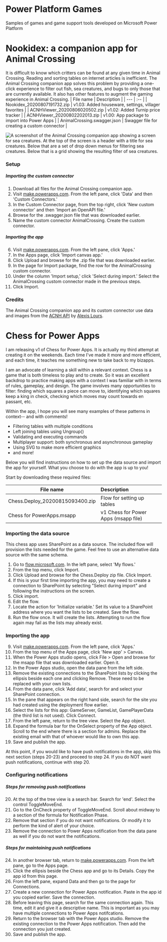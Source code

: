 # Power Platform Games
Samples of games and game support tools developed on Microsoft Power Platform

# Nookidex: a companion app for Animal Crossing
It is difficult to know which critters can be found at any given time in Animal Crossing. Reading and sorting tables on internet articles is inefficient. The Animal Crossing companion app solves this problem by providing a one-click experience to filter out fish, sea creatures, and bugs to only those that are currently available. It also has other features to augment the gaming experience in Animal Crossing.
| File name | Description | 
| --- | :-- | 
| Nookidex_20200807191732.zip | v1.03: Added houseware, settings, villager favorites |
| ACNHViewer_20200806020502.zip | v1.02: Added Turnip price tracker |
| ACNHViewer_20200802202013.zip | v1.00: App package to import into Power Apps |
| AnimalCrossing.swagger.json | Swagger file for creating a custom connector |

![A screenshot of the Animal Crossing companion app showing a screen for sea creatures. At the top of the screen is a header with a title for sea creatures. Below that are a set of drop down menus for filtering sea creatures. Below that is a grid showing the resulting filter of sea creatures.](https://powerblob.blob.core.windows.net/powerapps/acnhapp_sea.png "Sea Creatures screen")

### Setup
##### Importing the custom connector
1. Download all files for the Animal Crossing companion app.
2. Visit [make.powerapps.com](https://make.powerapps.com/home). From the left pane, click 'Data' and then 'Custom Connectors.'
3. In the Custom Connector page, from the top right, click 'New custom connector' and then 'Import an OpenAPI file.'
4. Browse for the .swagger.json file that was downloaded earlier.
5. Name the custom connector AnimalCrossing. Create the custom connector.

##### Importing the app
6. Visit [make.powerapps.com](https://make.powerapps.com/home). From the left pane, click 'Apps.'
7. In the Apps page, click 'Import canvas app.'
8. Click Upload and browse for the .zip file that was downloaded earlier.
9. In the page for Import package, find the row for the AnimalCrossing custom connector.
10. Under the column 'Import setup,' click 'Select during import.' Select the AnimalCrossing custom connector made in the previous steps.
11. Click Import.

### Credits
The Animal Crossing companion app and its custom connector use data and images from the [ACNH API](http://acnhapi.com/) by [Alexis Lours](mailto:admin@acnhapi.com). 

# Chess for Power Apps
I am releasing v1 of Chess for Power Apps. It is actually my third attempt at creating it on the weekends. Each time I've made it more and more efficient, and each time, it teaches me something new to take back to my bizapps. 

I am an advocate of learning a skill within a relevant context. Chess is a game that is both timeless to play and to create. So it was an excellent backdrop to practice making apps with a context I was familiar with in terms of rules, gameplay, and design. The game involves many opportunities to filter: finding which squares a piece can move to, identifying which squares keep a king in check, checking which moves may count towards en passant, etc.

Within the app, I hope you will see many examples of these patterns in context-- and with comments!
* Filtering tables with multiple conditions
* Left joining tables using Ungroup()
* Validating and executing commands
* Multiplayer support: both synchronous and asynchronous gameplay
* Using SVG to make more efficient graphics
* and more!

Below you will find instructions on how to set up the data source and import the app for yourself. What you choose to do with the app is up to you!

Start by downloading these required files:

| File name | Description | 
| --- | :-- | 
| Chess.Deploy_20200815093400.zip | Flow for setting up tables |
| Chess for PowerApps.msapp | v1 Chess for Power Apps (msapp file) |

### Importing the data source
This chess app uses SharePoint as a data source. The included flow will provision the lists needed for the game. Feel free to use an alternative data source with the same schema.
1. Go to [flow.microsoft.com](https://flow.microsoft.com). In the left pane, select 'My flows.'
2. From the top menu, click Import.
3. Click Upload and browse for the Chess.Deploy zip file. Click Import.
4. If this is your first time importing the app, you may need to create a connection to SharePoint by selecting "Select during import" and following the instructions on the screen.
5. Click import.
6. Edit the flow.
7. Locate the action for 'Initialize variable.' Set its value to a SharePoint address where you want the lists to be created. Save the flow.
8. Run the flow once. It will create the lists. Attempting to run the flow again may fail as the lists may already exist.

### Importing the app
9. Visit [make.powerapps.com](https://make.powerapps.com/home). From the left pane, click 'Apps.'
10. From the top menu of the Apps page, click 'New app' > Canvas.
11. When the Power Apps studio opens, click File > Open and browse for the msapp file that was downloaded earlier. Open it.
12. In the Power Apps studio, open the data pane from the left side.
13. Remove the existing connections to the SharePoint lists by clicking the ellipsis beside each one and clicking Remove. These need to be replaced with your own lists.
14. From the data pane, click 'Add data', search for and select your SharePoint connection.
15. In the pane that appears on the right hand side, search for the site you had created using the deployment flow earlier.
16. Select the lists for this app: GameServer, GameList, GamePlayerData (the third list is not used). Click Connect.
17. From the left pane, return to the tree view. Select the App object.
18. Expand the formula bar for the OnSelect property of the App object. Scroll to the end where there is a section for admins. Replace the existing email with that of whoever would like to own this app.
19. Save and publish the app.

At this point, if you would like to have push notifications in the app, skip this next section (steps 20-23) and proceed to step 24. If you do NOT want push notifications, continue with step 20.

### Configuring notifications
##### Steps for removing push notifications
20. At the top of the tree view is a search bar. Search for 'end'. Select the control ToggleMoveEnd.
21. Go to the OnCheck property of ToggleMoveEnd. Scroll about midway to a section of the formula for Notification Phase.
22. Remove that section if you do not want notifications. Or modify it to perform the kind of alert of your choice.
23. Remove the connection to Power Apps notification from the data pane as well if you do not want the notifications.

##### Steps for maintaining push notifications
24. In another browser tab, return to [make.powerapps.com](https://make.powerapps.com/home). From the left pane, go to the Apps page.
25. Click the ellipsis beside the Chess app and go to its Details. Copy the app id from this page.
26. From the left pane, expand Data and then go to the page for Connections.
25. Create a new connection for Power Apps notification. Paste in the app id you copied earlier. Save the connection.
26. Before leaving this page, search for the same connection again. This time, edit it and give it a descriptive name. This is important as you may have multiple connections to Power Apps notifcations.
27. Return to the browser tab with the Power Apps studio. Remove the existing connection to the Power Apps notification. Then add the connection you just created. 
28. Save and publish the app.
